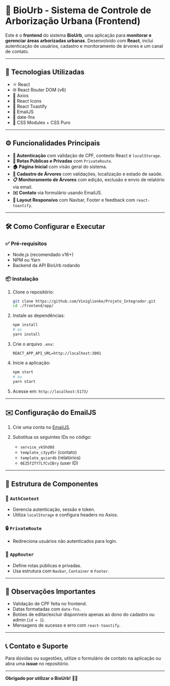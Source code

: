 # 🌳 BioUrb - Sistema de Controle de Arborização Urbana (Frontend)

Este é o **frontend** do sistema **BioUrb**, uma aplicação para **monitorar e gerenciar áreas arborizadas urbanas**. Desenvolvido com **React**, inclui autenticação de usuários, cadastro e monitoramento de árvores e um canal de contato.

---

## 🚀 Tecnologias Utilizadas

- ⚛️ React
- 🌐 React Router DOM (v6)
- 🔗 Axios
- 🎨 React Icons
- 📢 React Toastify
- 📩 EmailJS
- 📆 date-fns
- 💅 CSS Modules + CSS Puro

---

## ⚙️ Funcionalidades Principais

- **🔐 Autenticação** com validação de CPF, contexto React e `localStorage`.
- **🔁 Rotas Públicas e Privadas** com `PrivateRoute`.
- **🏠 Página Inicial** com visão geral do sistema.
- **🌲 Cadastro de Árvores** com validações, localização e estado de saúde.
- **📋 Monitoramento de Árvores** com edição, exclusão e envio de relatório via email.
- **✉️ Contato** via formulário usando EmailJS.
- **🧭 Layout Responsivo** com Navbar, Footer e feedback com `react-toastify`.

---

## 🛠️ Como Configurar e Executar

### ✅ Pré-requisitos

- Node.js (recomendado v16+)
- NPM ou Yarn
- Backend da API BioUrb rodando

### 📦 Instalação

1. Clone o repositório:
   ```bash
   git clone https://github.com/Viniglienke/Projeto_Integrador.git
   cd ./frontend/app/
   ```

2. Instale as dependências:
   ```bash
   npm install
   # ou
   yarn install
   ```

3. Crie o arquivo `.env`:
   ```env
   REACT_APP_API_URL=http://localhost:3001
   ```

4. Inicie a aplicação:
   ```bash
   npm start
   # ou
   yarn start
   ```

5. Acesse em: `http://localhost:5173/`

---

## ✉️ Configuração do EmailJS

1. Crie uma conta no [EmailJS](https://www.emailjs.com/).
2. Substitua os seguintes IDs no código:

   - `service_vk5hd8d`
   - `template_c3yyd5r` (contato)
   - `template_qviar4b` (relatórios)
   - `0EZ5fZfY7LfCvIBry` (user ID)

---

## 🧩 Estrutura de Componentes

### 🔐 `AuthContext`

- Gerencia autenticação, sessão e token.
- Utiliza `localStorage` e configura headers no Axios.

### 🔒 `PrivateRoute`

- Redireciona usuários não autenticados para login.

### 🧭 `AppRouter`

- Define rotas públicas e privadas.
- Usa estrutura com `Navbar`, `Container` e `Footer`.

---

## 📝 Observações Importantes

- Validação de CPF feita no frontend.
- Datas formatadas com `date-fns`.
- Botões de editar/excluir disponíveis apenas ao dono do cadastro ou admin (`id = 1`).
- Mensagens de sucesso e erro com `react-toastify`.

---

## 📞 Contato e Suporte

Para dúvidas ou sugestões, utilize o formulário de contato na aplicação ou abra uma **issue** no repositório.

---

**Obrigado por utilizar o BioUrb!** 🌳🌿
